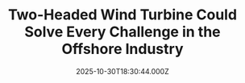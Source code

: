 ---
title: "Two-Headed Wind Turbine Could Solve Every Challenge in the Offshore Industry"
date: 2025-10-30T18:30:44.000Z
category: Human Kindness
externalLink: "https://www.goodnewsnetwork.org/twin-rotor-50mw-wind-turbine-to-debut-in-2026-double-the-size-of-already-successful-design/"
image: ""
excerpt: "As the global leader in offshore wind development, a Chinese turbine manufacturer has designed a two-headed behemoth that will generate 50 megawatts on its own. Blazing past renewable energy targets, the wind lobby in Beijing are serious players, unlike in Europe and North America where investment and R&D has lagged behind solar power. Ming Yang […] The post Two-Headed Wind…"
---